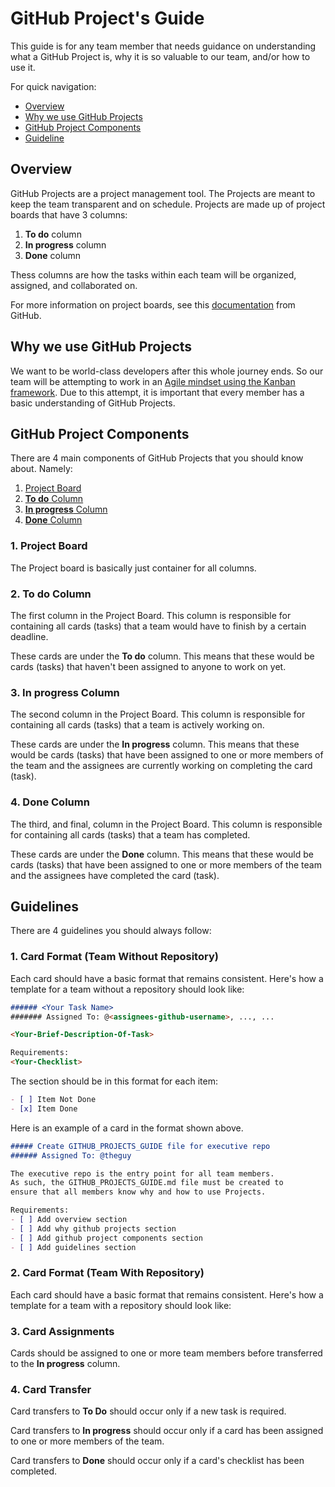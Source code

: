 # GitHub Project's Guide
This guide is for any team member that needs guidance on understanding what a GitHub Project is, why it is so valuable to our team, and/or how to use it.

For quick navigation:

- [Overview](#overview)
- [Why we use GitHub Projects](#whygp)
- [GitHub Project Components](#gpcomponents)
- [Guideline](#guideline)

## <a name="overview"></a> Overview
GitHub Projects are a project management tool. The Projects are meant to keep the team transparent and on schedule. Projects are made up of project boards that have 3 columns:

1. **To do** column
2. **In progress** column
3. **Done** column

Thess columns are how the tasks within each team will be organized, assigned, and collaborated on.

For more information on project boards, see this [documentation](https://help.github.com/en/github/managing-your-work-on-github/about-project-boards) from GitHub.

## <a name="whygp"></a> Why we use GitHub Projects
We want to be world-class developers after this whole journey ends. So our team will be attempting to work in an [Agile mindset using the Kanban framework](https://www.atlassian.com/agile/kanban). Due to this attempt, it is important that every member has a basic understanding of GitHub Projects.

## <a name="gpcomponents"></a> GitHub Project Components
There are 4 main components of GitHub Projects that you should know about. Namely:

1. [Project Board](#gpcomponents-project-board)
2. [**To do** Column](#gpcomponents-to-do-column)
3. [**In progress** Column](#gpcomponents-in-progress-column)
4. [**Done** Column](#gpcomponents-done-column)

### <a name="gpcomponents-project-board"></a> 1. Project Board
The Project board is basically just container for all columns.

### <a name="gpcomponents-to-do-column"></a> 2. **To do** Column
The first column in the Project Board. This column is responsible for containing all cards (tasks) that a team would have to finish by a certain deadline.

These cards are under the **To do** column. This means that these would be cards (tasks) that haven't been assigned to anyone to work on yet.

### <a name="gpcomponents-in-progress-column"></a> 3. **In progress** Column
The second column in the Project Board. This column is responsible for containing all cards (tasks) that a team is actively working on.

These cards are under the **In progress** column. This means that these would be cards (tasks) that have been assigned to one or more members of the team and the assignees are currently working on completing the card (task).

### <a name="gpcomponents-done-column"></a> 4. **Done** Column
The third, and final, column in the Project Board. This column is responsible for containing all cards (tasks) that a team has completed.

These cards are under the **Done** column. This means that these would be cards (tasks) that have been assigned to one or more members of the team and the assignees have completed the card (task).

## <a name="guidelines"></a> Guidelines
There are 4 guidelines you should always follow:

### 1. Card Format (Team Without Repository)
Each card should have a basic format that remains consistent. Here's how a template for a team without a repository should look like:

```markdown
###### <Your Task Name>
####### Assigned To: @<assignees-github-username>, ..., ...

<Your-Brief-Description-Of-Task>

Requirements:
<Your-Checklist>
```

The <Your-Checklist> section should be in this format for each item:

```markdown
- [ ] Item Not Done
- [x] Item Done
```

Here is an example of a card in the format shown above.

```markdown
##### Create GITHUB_PROJECTS_GUIDE file for executive repo
###### Assigned To: @theguy

The executive repo is the entry point for all team members.
As such, the GITHUB_PROJECTS_GUIDE.md file must be created to
ensure that all members know why and how to use Projects.

Requirements:
- [ ] Add overview section
- [ ] Add why github projects section
- [ ] Add github project components section
- [ ] Add guidelines section
```

### 2. Card Format (Team With Repository)
Each card should have a basic format that remains consistent. Here's how a template for a team with a repository should look like:

### 3. Card Assignments
Cards should be assigned to one or more team members before transferred to the **In progress** column.

### 4. Card Transfer
Card transfers to **To Do** should occur only if a new task is required.

Card transfers to **In progress** should occur only if a card has been assigned to one or more members of the team.

Card transfers to **Done** should occur only if a card's checklist has been completed.
